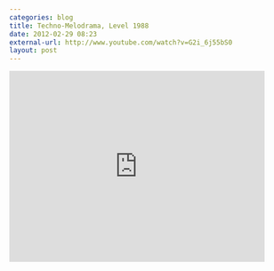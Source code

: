 ```yaml
---
categories: blog
title: Techno-Melodrama, Level 1988
date: 2012-02-29 08:23
external-url: http://www.youtube.com/watch?v=G2i_6j55bS0
layout: post
---
```


<iframe width="459" height="344" src="http://www.youtube.com/embed/G2i_6j55bS0?fs=1&feature=oembed" frameborder="0" allowfullscreen></iframe>
